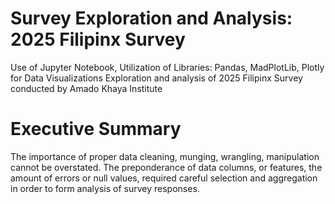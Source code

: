 # Survey Exploration and Analysis: 2025 Filipinx Survey
Use of Jupyter Notebook, 
Utilization of Libraries: Pandas, MadPlotLib, Plotly for Data Visualizations
Exploration and analysis of 2025 Filipinx Survey conducted by Amado Khaya Institute

# Executive Summary

The importance of proper data cleaning, munging, wrangling, manipulation cannot be overstated. The preponderance of data columns, or features, the amount of errors or null values, required careful selection and aggregation in order to form analysis of survey responses. 
